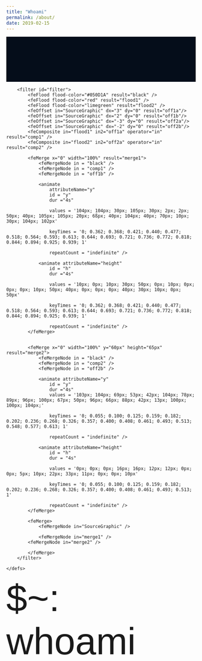 ```yaml
---
title: "Whoami"
permalink: /about/
date: 2019-02-15
---
```

<html>

<style>
@import "compass/css3";

@import url(https://fonts.googleapis.com/css?family=Share+Tech+Mono);



.info {
  color: white;
  font:1em/1 sans-serif;
  text-align: center;
}

.info a{
  color: white;
}

svg{
  width: 600px;
  height: 120px;
  display: block;
  position: relative;
  overflow: hidden; 
  margin: 0 auto;
 background:#050D1A; 
}
</style>
<body>

<svg version="1.1" id="Ebene_1" xmlns="http://www.w3.org/2000/svg" xmlns:xlink="http://www.w3.org/1999/xlink" width="600px" height="100px" viewBox="0 0 600 100">
<style type="text/css">

<![CDATA[

	text {
		filter: url(#filter);
		fill: white;
    	font-family: 'Share Tech Mono', sans-serif;
    	font-size: 100px;
		-webkit-font-smoothing: antialiased;
		-moz-osx-font-smoothing: grayscale;
     		}
]]>
</style>
	<defs>

		<filter id="filter">
		    <feFlood flood-color="#050D1A" result="black" />
		    <feFlood flood-color="red" result="flood1" />
		    <feFlood flood-color="limegreen" result="flood2" />
			<feOffset in="SourceGraphic" dx="3" dy="0" result="off1a"/>
			<feOffset in="SourceGraphic" dx="2" dy="0" result="off1b"/>
			<feOffset in="SourceGraphic" dx="-3" dy="0" result="off2a"/>
			<feOffset in="SourceGraphic" dx="-2" dy="0" result="off2b"/>
		    <feComposite in="flood1" in2="off1a" operator="in"  result="comp1" />
		    <feComposite in="flood2" in2="off2a" operator="in" result="comp2" />

 		  	<feMerge x="0" width="100%" result="merge1">
				<feMergeNode in = "black" />
				<feMergeNode in = "comp1" />
				<feMergeNode in = "off1b" />

				<animate 
					attributeName="y" 
		    		id = "y"
		    		dur ="4s"
		    		
		    		values = '104px; 104px; 30px; 105px; 30px; 2px; 2px; 50px; 40px; 105px; 105px; 20px; 6ßpx; 40px; 104px; 40px; 70px; 10px; 30px; 104px; 102px'

		    		keyTimes = '0; 0.362; 0.368; 0.421; 0.440; 0.477; 0.518; 0.564; 0.593; 0.613; 0.644; 0.693; 0.721; 0.736; 0.772; 0.818; 0.844; 0.894; 0.925; 0.939; 1'

		    		repeatCount = "indefinite" />
 
				<animate attributeName="height" 
		    		id = "h" 
		    		dur ="4s"
		    		
		    		values = '10px; 0px; 10px; 30px; 50px; 0px; 10px; 0px; 0px; 0px; 10px; 50px; 40px; 0px; 0px; 0px; 40px; 30px; 10px; 0px; 50px'

		    		keyTimes = '0; 0.362; 0.368; 0.421; 0.440; 0.477; 0.518; 0.564; 0.593; 0.613; 0.644; 0.693; 0.721; 0.736; 0.772; 0.818; 0.844; 0.894; 0.925; 0.939; 1'

		    		repeatCount = "indefinite" />
		    </feMerge>
 			

 			<feMerge x="0" width="100%" y="60px" height="65px" result="merge2">
				<feMergeNode in = "black" />
				<feMergeNode in = "comp2" />
				<feMergeNode in = "off2b" />

				<animate attributeName="y" 
		    		id = "y"
		    		dur ="4s"
		    		values = '103px; 104px; 69px; 53px; 42px; 104px; 78px; 89px; 96px; 100px; 67px; 50px; 96px; 66px; 88px; 42px; 13px; 100px; 100px; 104px;' 

		    		keyTimes = '0; 0.055; 0.100; 0.125; 0.159; 0.182; 0.202; 0.236; 0.268; 0.326; 0.357; 0.400; 0.408; 0.461; 0.493; 0.513; 0.548; 0.577; 0.613; 1'

 		    		repeatCount = "indefinite" />
 
				<animate attributeName="height" 
		    		id = "h"
		    		dur = "4s"
					
					values = '0px; 0px; 0px; 16px; 16px; 12px; 12px; 0px; 0px; 5px; 10px; 22px; 33px; 11px; 0px; 0px; 10px'

		    		keyTimes = '0; 0.055; 0.100; 0.125; 0.159; 0.182; 0.202; 0.236; 0.268; 0.326; 0.357; 0.400; 0.408; 0.461; 0.493; 0.513;  1'
		    		 
		    		repeatCount = "indefinite" />
		    </feMerge>
			
		 	<feMerge>
 				<feMergeNode in="SourceGraphic" />	

				<feMergeNode in="merge1" /> 
 			<feMergeNode in="merge2" />

		    </feMerge>
	    </filter>

	</defs>

<g>
	<text x="0" y="100">$~: whoami</text>
</g>
</svg>
</body>
</html>

